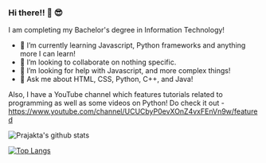 <!--
**PrajaktaSathe/PrajaktaSathe** is a ✨ _special_ ✨ repository because its `README.md` (this file) appears on your GitHub profile.

Here are some ideas to get you started:

- 🔭 I’m currently working on ...
- 🌱 I’m currently learning ...
- 👯 I’m looking to collaborate on ...
- 🤔 I’m looking for help with ...
- 💬 Ask me about ...
- 📫 How to reach me: ...
- 😄 Pronouns: ...
- ⚡ Fun fact: ...
-->
### Hi there!! 👋 😎

I am completing my Bachelor's degree in Information Technology! 
<!-- I know some HTML and CSS, along with Python, C++, and Java! Of course I still have a lot to learn...  So...yeah! I'm trying to learn new things too along with mastering the stuff I already know!! 😄 -->

- 🌱 I’m currently learning Javascript, Python frameworks and anything more I can learn!
- 👯 I’m looking to collaborate on nothing specific.
- 🤔 I’m looking for help with Javascript, and more complex things!
- 💬 Ask me about HTML, CSS, Python, C++, and Java!

Also, I have a YouTube channel which features tutorials related to programming as well as some videos on Python! Do check it out - https://www.youtube.com/channel/UCUCbyP0evXOnZ4vxFEnVn9w/featured

![Prajakta's github stats](https://github-readme-stats.vercel.app/api?username=PrajaktaSathe&show_icons=true&theme=highcontrast)

[![Top Langs](https://github-readme-stats.vercel.app/api/top-langs/?username=PrajaktaSathe)](https://github.com/PrajaktaSathe/github-readme-stats)




 
